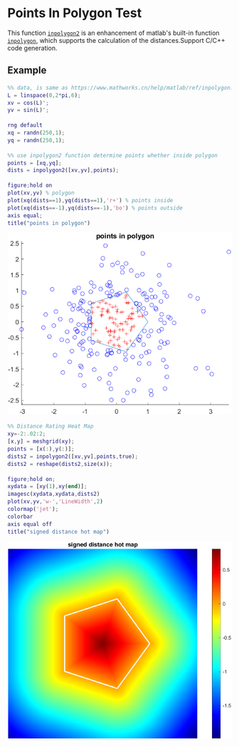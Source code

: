 # Points In Polygon Test

This function [`inpolygon2`](./inpolygon2.m) is an enhancement of matlab's built-in function [`inpolygon`](https://www.mathworks.cn/help/matlab/ref/inpolygon.html), which supports the calculation of the distances.Support C/C++ code generation.

## Example

```matlab
%% data, is same as https://www.mathworks.cn/help/matlab/ref/inpolygon.html fisrst Example
L = linspace(0,2*pi,6);
xv = cos(L)';
yv = sin(L)';

rng default
xq = randn(250,1);
yq = randn(250,1);

%% use inpolygon2 function determine points whether inside polygon 
points = [xq,yq];
dists = inpolygon2([xv,yv],points);

figure;hold on
plot(xv,yv) % polygon
plot(xq(dists==1),yq(dists==1),'r+') % points inside
plot(xq(dists==-1),yq(dists==-1),'bo') % points outside
axis equal;
title("points in polygon")
```

![img](a.png)

```matlab
%% Distance Rating Heat Map
xy=-2:.02:2;
[x,y] = meshgrid(xy);
points = [x(:),y(:)];
dists2 = inpolygon2([xv,yv],points,true);
dists2 = reshape(dists2,size(x));

figure;hold on;
xydata = [xy(1),xy(end)];
imagesc(xydata,xydata,dists2)
plot(xv,yv,'w-','LineWidth',2)
colormap('jet');
colorbar
axis equal off
title("signed distance hot map")
```

![img](b.png)
